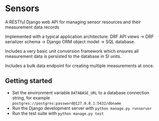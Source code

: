# Sensors
A RESTful Django web API for managing sensor resources and their measurement data records

Implemented with a typical application architecture: DRF API views -> DRF serializer schema -> Django ORM object model -> SQL database.

Includes a very basic unit conversion framework which ensures all measurement data is persisted to the database in SI units.

Includes a bulk data endpoint for creating multiple measurements at once.

## Getting started

- Set the environment variable `DATABASE_URL` to a database connection string, for example `postgres://postgres:password@127.0.0.1:5432/dbname`
- Run the Django development server with `python manage.py runserver`
- Run the test suite with `python manage.py test`
